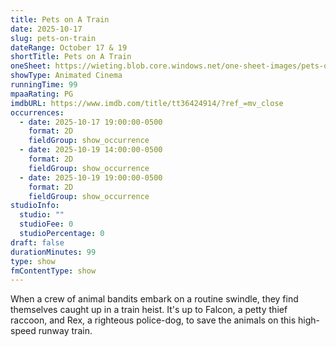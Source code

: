 ```yaml
---
title: Pets on A Train
date: 2025-10-17
slug: pets-on-train
dateRange: October 17 & 19
shortTitle: Pets on A Train
oneSheet: https://wieting.blob.core.windows.net/one-sheet-images/pets-on-a-train.png
showType: Animated Cinema
runningTime: 99
mpaaRating: PG
imdbURL: https://www.imdb.com/title/tt36424914/?ref_=mv_close
occurrences:
  - date: 2025-10-17 19:00:00-0500
    format: 2D
    fieldGroup: show_occurrence
  - date: 2025-10-19 14:00:00-0500
    format: 2D
    fieldGroup: show_occurrence
  - date: 2025-10-19 19:00:00-0500
    format: 2D
    fieldGroup: show_occurrence
studioInfo:
  studio: ""
  studioFee: 0
  studioPercentage: 0
draft: false
durationMinutes: 99
type: show
fmContentType: show
---
```

When a crew of animal bandits embark on a routine swindle, they find themselves caught up in a train heist. It's up to Falcon, a petty thief raccoon, and Rex, a righteous police-dog, to save the animals on this high-speed runway train.